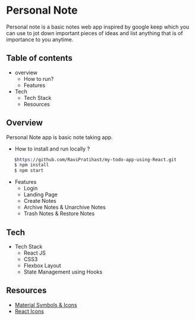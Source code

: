# Personal Note

Personal note is a basic notes web app inspired by google keep which you can use to jot down important pieces of ideas and list anything that is of importance to you anytime.

## Table of contents

- overview
  - How to run?
  - Features
- Tech
  - Tech Stack
  - Resources

## Overview

Personal Note app is basic note taking app.

- How to install and run locally ?

```bash
   $https://github.com/RaviPratihast/my-todo-app-using-React.git
   $ npm install
   $ npm start
```

- Features
  - Login
  - Landing Page
  - Create Notes
  - Archive Notes & Unarchive Notes
  - Trash Notes & Restore Notes


## Tech

- Tech Stack
  - React JS
  - CSS3
  - Flexbox Layout
  - State Management using Hooks

## Resources

- [Material Symbols & Icons](https://fonts.google.com/icons)
- [React Icons](https://react-icons.github.io/react-icons/)
